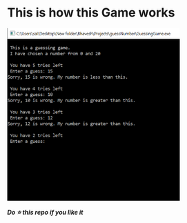 # This is how this Game works

<img src="https://github.com/bhavesh1129/Guess-The-Number/blob/master/guessingGame.PNG" width="400" height="400">

**_Do :star: this repo if you like it_**
